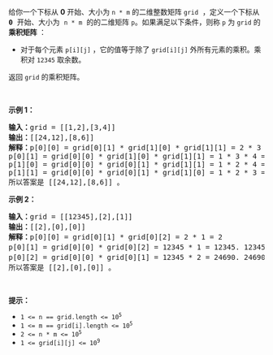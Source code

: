 <p>给你一个下标从 <strong>0</strong> 开始、大小为 <code>n * m</code> 的二维整数矩阵 <code><font face="monospace">grid</font></code><font face="monospace"> ，定义一个下标从 <strong>0</strong> 开始、大小为 <code>n * m</code> 的的二维矩阵</font> <code>p</code>。如果满足以下条件，则称 <code>p</code> 为 <code>grid</code> 的 <strong>乘积矩阵</strong> ：</p>

<ul>
	<li>对于每个元素 <code>p[i][j]</code> ，它的值等于除了 <code>grid[i][j]</code> 外所有元素的乘积。乘积对 <code>12345</code> 取余数。</li>
</ul>

<p>返回 <code>grid</code> 的乘积矩阵。</p>

<p>&nbsp;</p>

<p><strong class="example">示例 1：</strong></p>

<pre>
<strong>输入：</strong>grid = [[1,2],[3,4]]
<strong>输出：</strong>[[24,12],[8,6]]
<strong>解释：</strong>p[0][0] = grid[0][1] * grid[1][0] * grid[1][1] = 2 * 3 * 4 = 24
p[0][1] = grid[0][0] * grid[1][0] * grid[1][1] = 1 * 3 * 4 = 12
p[1][0] = grid[0][0] * grid[0][1] * grid[1][1] = 1 * 2 * 4 = 8
p[1][1] = grid[0][0] * grid[0][1] * grid[1][0] = 1 * 2 * 3 = 6
所以答案是 [[24,12],[8,6]] 。</pre>

<p><strong class="example">示例 2：</strong></p>

<pre>
<strong>输入：</strong>grid = [[12345],[2],[1]]
<strong>输出：</strong>[[2],[0],[0]]
<strong>解释：</strong>p[0][0] = grid[0][1] * grid[0][2] = 2 * 1 = 2
p[0][1] = grid[0][0] * grid[0][2] = 12345 * 1 = 12345. 12345 % 12345 = 0 ，所以 p[0][1] = 0
p[0][2] = grid[0][0] * grid[0][1] = 12345 * 2 = 24690. 24690 % 12345 = 0 ，所以 p[0][2] = 0
所以答案是 [[2],[0],[0]] 。</pre>

<p>&nbsp;</p>

<p><strong>提示：</strong></p>

<ul>
	<li><code>1 &lt;= n == grid.length&nbsp;&lt;= 10<sup>5</sup></code></li>
	<li><code>1 &lt;= m == grid[i].length&nbsp;&lt;= 10<sup>5</sup></code></li>
	<li><code>2 &lt;= n * m &lt;= 10<sup>5</sup></code></li>
	<li><code>1 &lt;= grid[i][j] &lt;= 10<sup>9</sup></code></li>
</ul>
